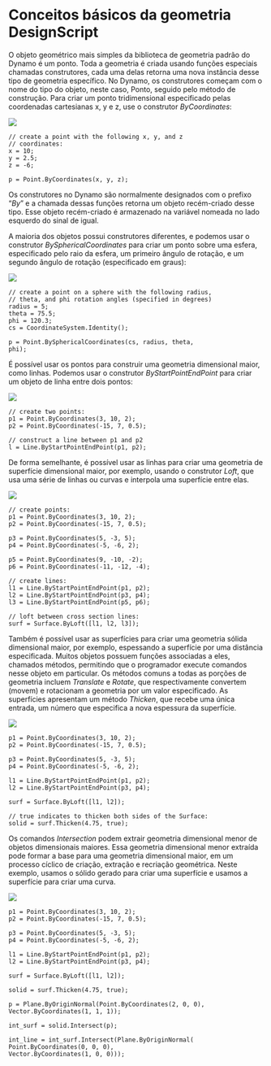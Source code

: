 

# Conceitos básicos da geometria DesignScript

O objeto geométrico mais simples da biblioteca de geometria padrão do Dynamo é um ponto. Toda a geometria é criada usando funções especiais chamadas construtores, cada uma delas retorna uma nova instância desse tipo de geometria específico. No Dynamo, os construtores começam com o nome do tipo do objeto, neste caso, Ponto, seguido pelo método de construção. Para criar um ponto tridimensional especificado pelas coordenadas cartesianas x, y e z, use o construtor *ByCoordinates*:

![](images/12-1/GeometryBasics_01.png)

```
// create a point with the following x, y, and z
// coordinates:
x = 10;
y = 2.5;
z = -6;

p = Point.ByCoordinates(x, y, z);
```

Os construtores no Dynamo são normalmente designados com o prefixo “*By*” e a chamada dessas funções retorna um objeto recém-criado desse tipo. Esse objeto recém-criado é armazenado na variável nomeada no lado esquerdo do sinal de igual.

A maioria dos objetos possui construtores diferentes, e podemos usar o construtor *BySphericalCoordinates* para criar um ponto sobre uma esfera, especificado pelo raio da esfera, um primeiro ângulo de rotação, e um segundo ângulo de rotação (especificado em graus):

![](images/12-1/GeometryBasics_02.png)

```
// create a point on a sphere with the following radius,
// theta, and phi rotation angles (specified in degrees)
radius = 5;
theta = 75.5;
phi = 120.3;
cs = CoordinateSystem.Identity();

p = Point.BySphericalCoordinates(cs, radius, theta,
phi);
```

É possível usar os pontos para construir uma geometria dimensional maior, como linhas. Podemos usar o construtor *ByStartPointEndPoint* para criar um objeto de linha entre dois pontos:

![](images/12-1/GeometryBasics_03.png)

```
// create two points:
p1 = Point.ByCoordinates(3, 10, 2);
p2 = Point.ByCoordinates(-15, 7, 0.5);

// construct a line between p1 and p2
l = Line.ByStartPointEndPoint(p1, p2);
```

De forma semelhante, é possível usar as linhas para criar uma geometria de superfície dimensional maior, por exemplo, usando o construtor *Loft*, que usa uma série de linhas ou curvas e interpola uma superfície entre elas.

![](images/12-1/GeometryBasics_04.png)

```
// create points:
p1 = Point.ByCoordinates(3, 10, 2);
p2 = Point.ByCoordinates(-15, 7, 0.5);

p3 = Point.ByCoordinates(5, -3, 5);
p4 = Point.ByCoordinates(-5, -6, 2);

p5 = Point.ByCoordinates(9, -10, -2);
p6 = Point.ByCoordinates(-11, -12, -4);

// create lines:
l1 = Line.ByStartPointEndPoint(p1, p2);
l2 = Line.ByStartPointEndPoint(p3, p4);
l3 = Line.ByStartPointEndPoint(p5, p6);

// loft between cross section lines:
surf = Surface.ByLoft([l1, l2, l3]);
```

Também é possível usar as superfícies para criar uma geometria sólida dimensional maior, por exemplo, espessando a superfície por uma distância especificada. Muitos objetos possuem funções associadas a eles, chamados métodos, permitindo que o programador execute comandos nesse objeto em particular. Os métodos comuns a todas as porções de geometria incluem *Translate* e *Rotate*, que respectivamente convertem (movem) e rotacionam a geometria por um valor especificado. As superfícies apresentam um método *Thicken*, que recebe uma única entrada, um número que especifica a nova espessura da superfície.

![](images/12-1/GeometryBasics_05.png)

```
p1 = Point.ByCoordinates(3, 10, 2);
p2 = Point.ByCoordinates(-15, 7, 0.5);

p3 = Point.ByCoordinates(5, -3, 5);
p4 = Point.ByCoordinates(-5, -6, 2);

l1 = Line.ByStartPointEndPoint(p1, p2);
l2 = Line.ByStartPointEndPoint(p3, p4);

surf = Surface.ByLoft([l1, l2]);

// true indicates to thicken both sides of the Surface:
solid = surf.Thicken(4.75, true);
```

Os comandos *Intersection* podem extrair geometria dimensional menor de objetos dimensionais maiores. Essa geometria dimensional menor extraída pode formar a base para uma geometria dimensional maior, em um processo cíclico de criação, extração e recriação geométrica. Neste exemplo, usamos o sólido gerado para criar uma superfície e usamos a superfície para criar uma curva.

![](images/12-1/GeometryBasics_06.png)

```
p1 = Point.ByCoordinates(3, 10, 2);
p2 = Point.ByCoordinates(-15, 7, 0.5);

p3 = Point.ByCoordinates(5, -3, 5);
p4 = Point.ByCoordinates(-5, -6, 2);

l1 = Line.ByStartPointEndPoint(p1, p2);
l2 = Line.ByStartPointEndPoint(p3, p4);

surf = Surface.ByLoft([l1, l2]);

solid = surf.Thicken(4.75, true);

p = Plane.ByOriginNormal(Point.ByCoordinates(2, 0, 0),
Vector.ByCoordinates(1, 1, 1));

int_surf = solid.Intersect(p);

int_line = int_surf.Intersect(Plane.ByOriginNormal(
Point.ByCoordinates(0, 0, 0),
Vector.ByCoordinates(1, 0, 0)));
```

